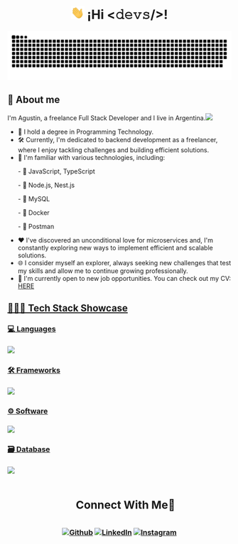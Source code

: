 <!--- trophy (start) -->
<h1 align="center"><img src="https://raw.githubusercontent.com/ABSphreak/ABSphreak/master/gifs/Hi.gif" width="30px" /> ¡Hi <𝚍𝚎𝚟𝚜/>! </h1>
<div align="center">
  <img  src="https://github.com/1999AZZAR/1999AZZAR/blob/main/resources/img/grid-snake.svg"
       alt="snake" /></a>
</div>
<h2 align = "left">🌟 About me</h2>
    <p> I'm Agustin, a freelance Full Stack Developer and I live in Argentina.<img src="https://icons.iconarchive.com/icons/wikipedia/flags/256/AR-Argentina-Flag-icon.png" width="25 style="vertical-align: bottom"/>
      <ul>
        <li> 🌱 I hold a degree in Programming Technology.</li>
        <li> 🛠️ Currently, I'm dedicated to backend development as a freelancer, where I enjoy tackling challenges and building efficient solutions.</li>
        <li> 🔧 I'm familiar with various technologies, including: </li>
            <p>        - 🔸 JavaScript, TypeScript</p>
            <p>        - 🔸 Node.js, Nest.js</p>
            <p>        - 🔸 MySQL </p>
            <p>        - 🔸 Docker </p>
            <p>        - 🔸 Postman </p>
        <li> ❤️ I've discovered an unconditional love for microservices and, I'm constantly exploring new ways to implement efficient and scalable solutions. </li>
        <li> 🌐 I consider myself an explorer, always seeking new challenges that test my skills and allow me to continue growing professionally.</li>
        <li> 👀 I'm currently open to new job opportunities. You can check out my CV: <a href="https://drive.google.com/file/d/11AaRTtoNuGs-ukkstqIA2M2AY3mIx-Rf/view?usp=drive_link" target="_blank">HERE</li>
      </ul>
    </p>
              
    


  
<!--tech stack icons-->
<h2 align = "left">🚀👩‍💻 Tech Stack Showcase</h2>
<h3>💻 Languages<h3>
<img src="https://skillicons.dev/icons?i=c,css,html,java,js,py,ts,&perline=14" />
<h3>🛠️ Frameworks <h3>
  <img src="https://skillicons.dev/icons?i=express,nextjs,nodejs,angular,&perline=14" />
<h3>⚙️ Software <h3>
  <img src="https://skillicons.dev/icons?i=git,discord,github,postman,vscode,idea,eclipse,&perline=14" />
<h3>🗃️ Database<h3>
<img src="https://skillicons.dev/icons?i=mysql,mongodb,docker&perline=14" />

<!-- Connect with me -->
<!--h2 without bottom border-->
<div id="user-content-toc">
  <ul align="center">
    <summary><h2 style="display: inline-block">Connect With Me🤝</h2></summary>
  </ul>
</div>

<!--icons and links-->
<div align="center">
<p>
<a href="https://github.com/mirandapabloagustin" target="_blank"><img alt="Github" src="https://img.shields.io/badge/GitHub-%2312100E.svg?&style=for-the-badge&logo=Github&logoColor=white" /></a> 
<a href="https://www.linkedin.com/in/mirandagustin/" target="_blank"><img alt="LinkedIn" src="https://img.shields.io/badge/linkedin-%230077B5.svg?&style=for-the-badge&logo=linkedin&logoColor=white" /></a> 
<a href="https://www.instagram.com/papas_c0n_cheddar/" target="_blank"><img alt="Instagram" src="https://img.shields.io/badge/Instagram-E4405F?style=for-the-badge&logo=instagram&logoColor=white" /></a> 
</p>
</div>

